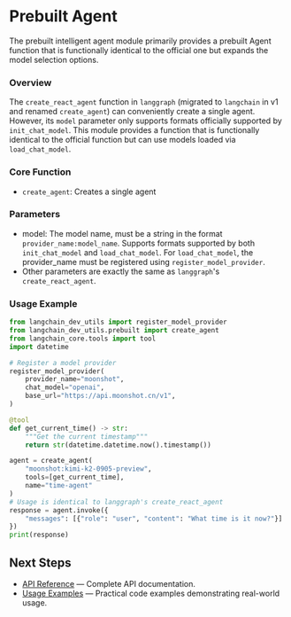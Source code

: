 # Prebuilt Agent

The prebuilt intelligent agent module primarily provides a prebuilt Agent function that is functionally identical to the official one but expands the model selection options.

### Overview

The `create_react_agent` function in `langgraph` (migrated to `langchain` in v1 and renamed `create_agent`) can conveniently create a single agent. However, its `model` parameter only supports formats officially supported by `init_chat_model`. This module provides a function that is functionally identical to the official function but can use models loaded via `load_chat_model`.

### Core Function

- `create_agent`: Creates a single agent

### Parameters

- model: The model name, must be a string in the format `provider_name:model_name`. Supports formats supported by both `init_chat_model` and `load_chat_model`. For `load_chat_model`, the provider_name must be registered using `register_model_provider`.
- Other parameters are exactly the same as `langgraph`'s `create_react_agent`.

### Usage Example

```python
from langchain_dev_utils import register_model_provider
from langchain_dev_utils.prebuilt import create_agent
from langchain_core.tools import tool
import datetime

# Register a model provider
register_model_provider(
    provider_name="moonshot",
    chat_model="openai",
    base_url="https://api.moonshot.cn/v1",
)

@tool
def get_current_time() -> str:
    """Get the current timestamp"""
    return str(datetime.datetime.now().timestamp())

agent = create_agent(
    "moonshot:kimi-k2-0905-preview",
    tools=[get_current_time],
    name="time-agent"
)
# Usage is identical to langgraph's create_react_agent
response = agent.invoke({
    "messages": [{"role": "user", "content": "What time is it now?"}]
})
print(response)
```

## Next Steps

- [API Reference](./api-reference.md) — Complete API documentation.
- [Usage Examples](./example.md) — Practical code examples demonstrating real-world usage.
